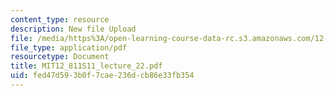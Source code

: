 ```yaml
---
content_type: resource
description: New file Upload
file: /media/https%3A/open-learning-course-data-rc.s3.amazonaws.com/12-811-tropical-meteorology-spring-2011/fed47d593b0f7cae236dcb86e33fb354_MIT12_811S11_lecture_22.pdf
file_type: application/pdf
resourcetype: Document
title: MIT12_811S11_lecture_22.pdf
uid: fed47d59-3b0f-7cae-236d-cb86e33fb354
---
```


